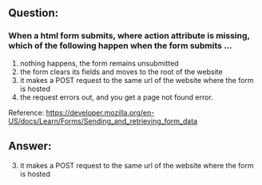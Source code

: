 ## Question: 
### When a html form submits, where action attribute is missing, which of the following happen when the form submits ...

1. nothing happens, the form remains unsubmitted
2. the form clears its fields and moves to the root of the website
3. it makes a POST request to the same url of the website where the form is hosted
4. the request errors out, and you get a page not found error.

Reference: https://developer.mozilla.org/en-US/docs/Learn/Forms/Sending_and_retrieving_form_data

## Answer: 
3. it makes a POST request to the same url of the website where the form is hosted